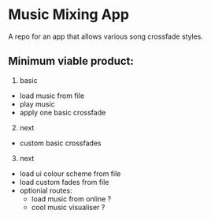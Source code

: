 # Music Mixing App
A repo for an app that allows various song crossfade styles.

## Minimum viable product:
1. basic
 - load music from file
 - play music
 - apply one basic crossfade
 
2. next
 - custom basic crossfades

3. next
 - load ui colour scheme from file
 - load custom fades from file
 - optionial routes:
   - load music from online ?
   - cool music visualiser ?
